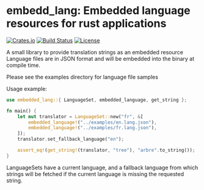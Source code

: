 # embedd_lang: Embedded language resources for rust applications
[![Crates.io](https://img.shields.io/crates/v/embedded_lang.svg)](https://crates.io/crates/embedded_lang)
[![Build Status](https://github.com/rscarson/embedded_lang/workflows/Rust/badge.svg)](https://github.com/rscarson/embedded_lang/actions?workflow=Rust)
[![License](https://img.shields.io/badge/license-MIT-blue.svg)](https://raw.githubusercontent.com/rscarson/embedded_lang/master/LICENSE)

A small library to provide translation strings as an embedded resource
Language files are in JSON format and will be embedded into the binary at compile time.

Please see the examples directory for language file samples

Usage example:
```rust
use embedded_lang::{ LanguageSet, embedded_language, get_string };

fn main() {
    let mut translator = LanguageSet::new("fr", &[
        embedded_language!("../examples/en.lang.json"),
        embedded_language!("../examples/fr.lang.json"),
    ]);
    translator.set_fallback_language("en");

    assert_eq!(get_string!(translator, "tree"), "arbre".to_string());
}
```

LanguageSets have a current language, and a fallback language from which strings will be fetched
if the current language is missing the requested string.